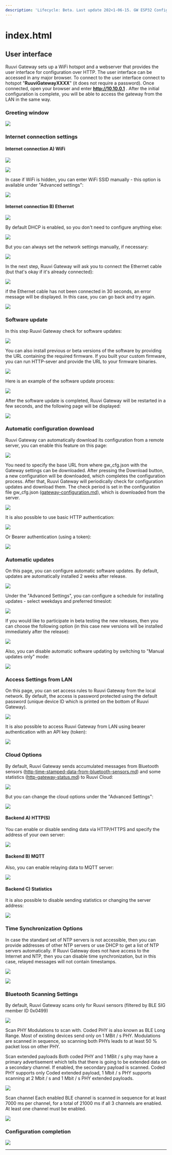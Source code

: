 ```yaml
---
description: 'Lifecycle: Beta. Last update 202<1-06-15. GW ESP32 Configuration'
---
```


# index.html

## User interface

Ruuvi Gateway sets up a WiFi hotspot and a webserver that provides the user interface for configuration over HTTP. The user interface can be accessed in any major browser. To connect to the user interface connect to hotspot "**RuuviGatewayXXXX**" (it does not require a password). Once connected, open your browser and enter **http://10.10.0.1** . After the initial configuration is complete, you will be able to access the gateway from the LAN in the same way.

### Greeting window

![](<../.gitbook/assets/Ruuvi Gateway Configuration Wizard - Google Chrome\_021.png>)

### Internet connection settings

#### Internet connection A) WiFi

![](<../.gitbook/assets/Ruuvi Gateway Configuration Wizard - Google Chrome\_055 (2).png>)

![](<../.gitbook/assets/Ruuvi Gateway Configuration Wizard - Google Chrome\_027.png>)

In case if WiFi is hidden, you can enter WiFi SSID manually - this option is available under "Advanced settings":

![](<../.gitbook/assets/Ruuvi Gateway Configuration Wizard - Google Chrome\_028.png>)

#### Internet connection B) Ethernet

![](<../.gitbook/assets/Ruuvi Gateway Configuration Wizard - Google Chrome\_022.png>)

By default DHCP is enabled, so you don't need to configure anything else:

![](<../.gitbook/assets/Ruuvi Gateway Configuration Wizard - Google Chrome\_023.png>)

But you can always set the network settings manually, if necessary:

![](<../.gitbook/assets/Ruuvi Gateway Configuration Wizard - Google Chrome\_024.png>)

In the next step, Ruuvi Gateway will ask you to connect the Ethernet cable (but that's okay if it's already connected):

![](<../.gitbook/assets/Ruuvi Gateway Configuration Wizard - Google Chrome\_025.png>)

if the Ethernet cable has not been connected in 30 seconds, an error message will be displayed. In this case, you can go back and try again.

![](<../.gitbook/assets/Ruuvi Gateway Configuration Wizard - Google Chrome\_026.png>)

### Software update

In this step Ruuvi Gateway check for software updates:

![](<../.gitbook/assets/Ruuvi Gateway Configuration Wizard - Google Chrome\_029.png>)

You can also install previous or beta versions of the software by providing the URL containing the required firmware. If you built your custom firmware, you can run HTTP-sever and provide the URL to your firmware binaries.

![](<../.gitbook/assets/Ruuvi Gateway Configuration Wizard - Google Chrome\_030.png>)

Here is an example of the software update process:

![](<../.gitbook/assets/Ruuvi Gateway Configuration Wizard - Google Chrome\_031.png>)

After the software update is completed, Ruuvi Gateway will be restarted in a few seconds, and the following page will be displayed:

![](<../.gitbook/assets/Ruuvi Gateway Configuration Wizard - Google Chrome\_032.png>)

### Automatic configuration download

Ruuvi Gateway can automatically download its configuration from a remote server, you can enable this feature on this page:

![](<../.gitbook/assets/Ruuvi Gateway Configuration Wizard - Google Chrome\_034.png>)

You need to specify the base URL from where gw\_cfg.json with the Gateway settings can be downloaded. After pressing the Download button, a new configuration will be downloaded, which completes the configuration process. After that, Ruuvi Gateway will periodically check for configuration updates and download them. The check period is set in the configuration file gw\_cfg.json ([gateway-configuration.md](../data-formats/gateway-configuration.md "mention")), which is downloaded from the server.

![](<../.gitbook/assets/Ruuvi Gateway Configuration Wizard - Google Chrome\_035.png>)

It is also possible to use basic HTTP authentication:

![](<../.gitbook/assets/Ruuvi Gateway Configuration Wizard - Google Chrome\_036.png>)

Or Bearer authentication (using a token):

![](<../.gitbook/assets/Ruuvi Gateway Configuration Wizard - Google Chrome\_037.png>)

### Automatic updates

On this page, you can configure automatic software updates. By default, updates are automatically installed 2 weeks after release.

![](<../.gitbook/assets/Ruuvi Gateway Configuration Wizard - Google Chrome\_038.png>)

Under the "Advanced Settings", you can configure a schedule for installing updates - select weekdays and preferred timeslot:

![](<../.gitbook/assets/Ruuvi Gateway Configuration Wizard - Google Chrome\_039.png>)

If you would like to participate in beta testing the new releases, then you can choose the following option (in this case new versions will be installed immediately after the release):

![](<../.gitbook/assets/Ruuvi Gateway Configuration Wizard - Google Chrome\_040.png>)

Also, you can disable automatic software updating by switching to "Manual updates only" mode:

![](<../.gitbook/assets/Ruuvi Gateway Configuration Wizard - Google Chrome\_041.png>)

### Access Settings from LAN

On this page, you can set access rules to Ruuvi Gateway from the local network. By default, the access is password protected using the default password (unique device ID which is printed on the bottom of Ruuvi Gateway).

![](<../.gitbook/assets/Ruuvi Gateway Configuration Wizard - Google Chrome\_042.png>)

It is also possible to access Ruuvi Gateway from LAN using bearer authentication with an API key (token):

![](<../.gitbook/assets/Ruuvi Gateway Configuration Wizard - Google Chrome\_043.png>)

### Cloud Options

By default, Ruuvi Gateway sends accumulated messages from Bluetooth sensors ([http-time-stamped-data-from-bluetooth-sensors.md](../data-formats/http-time-stamped-data-from-bluetooth-sensors.md "mention")) and some statistics ([http-gateway-status.md](../data-formats/http-gateway-status.md "mention")) to Ruuvi Cloud:

![](<../.gitbook/assets/Ruuvi Gateway Configuration Wizard - Google Chrome\_044.png>)

But you can change the cloud options under the "Advanced Settings":

![](<../.gitbook/assets/Ruuvi Gateway Configuration Wizard - Google Chrome\_045.png>)

#### Backend A) HTTP(S)

You can enable or disable sending data via HTTP/HTTPS and specify the address of your own server:

![](<../.gitbook/assets/Ruuvi Gateway Configuration Wizard - Google Chrome\_046.png>)

#### Backend B) MQTT

Also, you can enable relaying data to MQTT server:

![](<../.gitbook/assets/Ruuvi Gateway Configuration Wizard - Google Chrome\_047.png>)

#### Backend C) Statistics

It is also possible to disable sending statistics or changing the server address:

![](<../.gitbook/assets/Ruuvi Gateway Configuration Wizard - Google Chrome\_048.png>)

### Time Synchronization Options

In case the standard set of NTP servers is not accessible, then you can provide addresses of other NTP servers or use DHCP to get a list of NTP servers automatically. If Ruuvi Gateway does not have access to the Internet and NTP, then you can disable time synchronization, but in this case, relayed messages will not contain timestamps.

![](<../.gitbook/assets/Ruuvi Gateway Configuration Wizard - Google Chrome\_049.png>)

![](<../.gitbook/assets/Ruuvi Gateway Configuration Wizard - Google Chrome\_050.png>)

### Bluetooth Scanning Settings

By default, Ruuvi Gateway scans only for Ruuvi sensors (filtered by BLE SIG member ID 0x0499)

![](<../.gitbook/assets/Ruuvi Gateway Configuration Wizard - Google Chrome\_051.png>)

Scan PHY Modulations to scan with. Coded PHY is also known as BLE Long Range. Most of existing devices send only on 1 MBit / s PHY. Modulations are scanned in sequence, so scanning both PHYs leads to at least 50 % packet loss on other PHY.

Scan extended payloads Both coded PHY and 1 MBit / s phy may have a primary advertisement which tells that there is going to be extended data on a secondary channel. If enabled, the secondary payload is scanned. Coded PHY supports only Coded extended payload, 1 Mbit / s PHY supports scanning at 2 Mbit / s and 1 Mbit / s PHY extended payloads.

![](<../.gitbook/assets/Ruuvi Gateway Configuration Wizard - Google Chrome\_052.png>)

Scan channel Each enabled BLE channel is scanned in sequence for at least 7000 ms per channel, for a total of 21000 ms if all 3 channels are enabled. At least one channel must be enabled.

![](<../.gitbook/assets/Ruuvi Gateway Configuration Wizard - Google Chrome\_053.png>)

### Configuration completion

![](<../.gitbook/assets/Ruuvi Gateway Configuration Wizard - Google Chrome\_054.png>)







****
